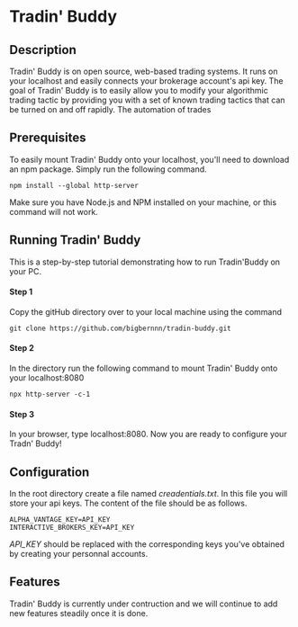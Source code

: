 # Tradin' Buddy

## Description

Tradin' Buddy is on open source, web-based trading systems. It runs on your localhost and easily connects your brokerage account's api key. The goal of Tradin' Buddy is to easily allow you to modify your algorithmic trading tactic by providing you with a set of known trading tactics that can be turned on and off rapidly. The automation of trades 

## Prerequisites
To easily mount Tradin' Buddy onto your localhost, you'll need to download an npm package. Simply run the following command.
```
npm install --global http-server
```

Make sure you have Node.js and NPM installed on your machine, or this command will not work.

## Running Tradin' Buddy

This is a step-by-step tutorial demonstrating how to run Tradin'Buddy on your PC.

#### Step 1
Copy the gitHub directory over to your local machine using the command
```
git clone https://github.com/bigbernnn/tradin-buddy.git
```

#### Step 2
In the directory run the following command to mount Tradin' Buddy onto your localhost:8080
```
npx http-server -c-1
```

#### Step 3
In your browser, type localhost:8080.
Now you are ready to configure your Tradn' Buddy!

## Configuration
In the root directory create a file named *creadentials.txt*. In this file you will store your api keys. The content of the file should be as follows.

```
ALPHA_VANTAGE_KEY=API_KEY
INTERACTIVE_BROKERS_KEY=API_KEY
```
*API_KEY* should be replaced with the corresponding keys you've obtained by creating your personnal accounts.

## Features

Tradin' Buddy is currently under contruction and we will continue to add new features steadily once it is done. 
